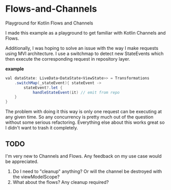 # Flows-and-Channels
Playground for Kotlin Flows and Channels

I made this example as a playground to get familiar with Kotlin Channels and Flows.

Additionally, I was hoping to solve an issue with the way I make requests using MVI architecture. I use a switchmap to detect new StateEvents which then execute the corresponding request in repository layer.

**example**
```java
val dataState: LiveData<DataState<ViewState>> = Transformations
    .switchMap(_stateEvent){ stateEvent ->
        stateEvent?.let {
            handleStateEvent(it) // emit from repo
    }
}
```
The problem with doing it this way is only one request can be executing at any given time. So any concurrency is pretty much out of the question without some serious refactoring. Everything else about this works great so I didn't want to trash it completely.

## TODO
I'm very new to Channels and Flows. Any feedback on my use case would be appreciated.
1. Do I need to "cleanup" anything? Or will the channel be destroyed with the viewModelScope?
2. What about the flows? Any cleanup required?
